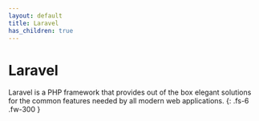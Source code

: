 ```yaml
---
layout: default
title: Laravel
has_children: true
---
```


# Laravel

Laravel is a PHP framework that provides out of the box elegant solutions for the common features needed by all modern web applications.
{: .fs-6 .fw-300 }
